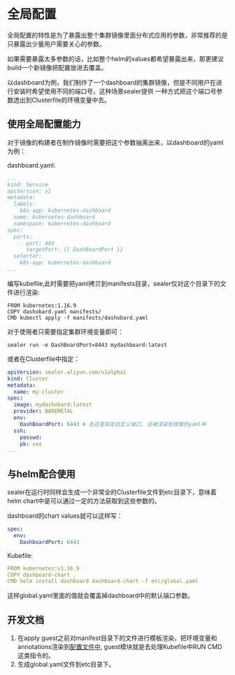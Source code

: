 # 全局配置

全局配置的特性是为了暴露出整个集群镜像里面分布式应用的参数，非常推荐的是只暴露出少量用户需要关心的参数。

如果需要暴露太多参数的话，比如整个helm的values都希望暴露出来，那更建议build一个新镜像把配置放进去覆盖。

以dashboard为例，我们制作了一个dashboard的集群镜像，但是不同用户在进行安装时希望使用不同的端口号，这种场景sealer提供
一种方式把这个端口号参数透出到Clusterfile的环境变量中去。

## 使用全局配置能力

对于镜像的构建者在制作镜像时需要把这个参数抽离出来，以dashboard的yaml为例：

dashboard.yaml:

```yaml
...
kind: Service
apiVersion: v1
metadata:
  labels:
    k8s-app: kubernetes-dashboard
  name: kubernetes-dashboard
  namespace: kubernetes-dashboard
spec:
  ports:
    - port: 443
      targetPort: {{ DashBoardPort }}
  selector:
    k8s-app: kubernetes-dashboard
...
```

编写kubefile,此时需要把yaml拷贝到manifests目录，sealer仅对这个目录下的文件进行渲染:

```shell script
FROM kubernetes:1.16.9
COPY dashobard.yaml manifests/
CMD kubectl apply -f manifests/dashobard.yaml
```

对于使用者只需要指定集群环境变量即可：

```shell script
sealer run -e DashBoardPort=8443 mydashboard:latest
```

或者在Clusterfile中指定：

```yaml
apiVersion: sealer.aliyun.com/v1alpha1
kind: Cluster
metadata:
  name: my-cluster
spec:
  image: mydashobard:latest
  provider: BAREMETAL
  env:
    DashBoardPort: 6443 # 在这里指定自定义端口, 会被渲染到镜像的yaml中
  ssh:
    passwd:
    pk: xxx
...
```

## 与helm配合使用

sealer在运行时同样会生成一个非常全的Clusterfile文件到etc目录下，意味着helm chart中是可以通过一定的方法获取到这些参数的。

dashboard的chart values就可以这样写：

```yaml
spec:
  env:
    DashboardPort: 6443
```

Kubefile:

```yaml
FROM kubernetes:v1.16.9
COPY dashboard-chart .
CMD helm install dashboard dashboard-chart -f etc/global.yaml
```

这样global.yaml里面的值就会覆盖掉dashboard中的默认端口参数。

## 开发文档

1. 在apply guest之前对manifest目录下的文件进行模板渲染，把环境变量和annotations渲染到[配置文件中](
   https://github.com/alibaba/sealer/blob/main/guest/guest.go#L28), guest模块就是去处理Kubefile中RUN CMD这类指令的。
2. 生成global.yaml文件到etc目录下。
